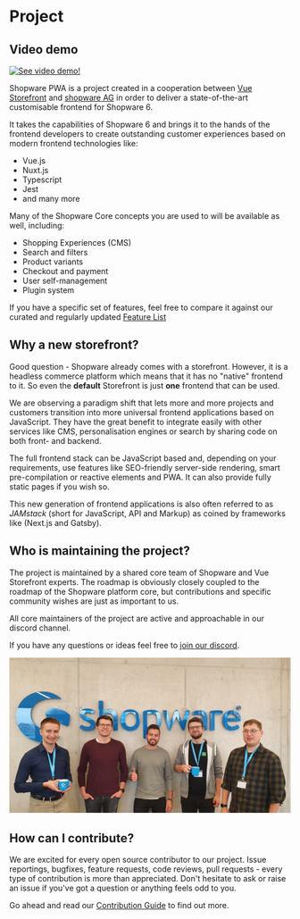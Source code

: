 # Project

## Video demo

[![See video demo!](https://divante.com/github/shopware-pwa/shopware-pwa-miniature.png)](https://youtu.be/t2JJgvvxMG8)

Shopware PWA is a project created in a cooperation between [Vue Storefront](https://www.vuestorefront.io/) and [shopware AG](https://shopware.com/) in order to deliver a state-of-the-art customisable frontend for Shopware 6.

It takes the capabilities of Shopware 6 and brings it to the hands of the frontend developers to create outstanding customer experiences based on modern frontend technologies like:

 * Vue.js
 * Nuxt.js
 * Typescript
 * Jest
 * and many more

Many of the Shopware Core concepts you are used to will be available as well, including:

 * Shopping Experiences (CMS)
 * Search and filters
 * Product variants
 * Checkout and payment
 * User self-management
 * Plugin system

If you have a specific set of features, feel free to compare it against our curated and regularly updated [Feature List](/landing/resources/features)

## Why a new storefront?

Good question - Shopware already comes with a storefront. However, it is a headless commerce platform which means that it has no "native" frontend to it. So even the **default** Storefront is just **one** frontend that can be used.

We are observing a paradigm shift that lets more and more projects and customers transition into more universal frontend applications based on JavaScript. They have the great benefit to integrate easily with other services like CMS, personalisation engines or search by sharing code on both front- and backend.

The full frontend stack can be JavaScript based and, depending on your requirements, use features like SEO-friendly server-side rendering, smart pre-compilation or reactive elements and PWA. It can also provide fully static pages if you wish so.

This new generation of frontend applications is also often referred to as *JAMstack* (short for JavaScript, API and Markup) as coined by frameworks like (Next.js and Gatsby).

<!-- Great chance for another article to elaborate on why PMs / SIs would opt for PWA instead of default storefront -->

## Who is maintaining the project?

The project is maintained by a shared core team of Shopware and Vue Storefront experts. The roadmap is obviously closely coupled to the roadmap of the Shopware platform core, but contributions and specific community wishes are just as important to us.

All core maintainers of the project are active and approachable in our discord channel.

If you have any questions or ideas feel free to [join our discord](https://discord.vuestorefront.io).

![Core team](./../../assets/core_team.jpeg)

## How can I contribute?

We are excited for every open source contributor to our project. Issue reportings, bugfixes, feature requests, code reviews, pull requests - every type of contribution is more than appreciated. Don't hesitate to ask or raise an issue if you've got a question or anything feels odd to you.

Go ahead and read our [Contribution Guide](./contribution) to find out more.
